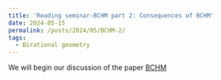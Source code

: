 ```yaml
---
title: 'Reading seminar-BCHM part 2: Consequences of BCHM'
date: 2024-05-15
permalink: /posts/2024/05/BCHM-2/
tags:
  - Birational geometry
---
```


We will begin our discussion of the paper [BCHM]()